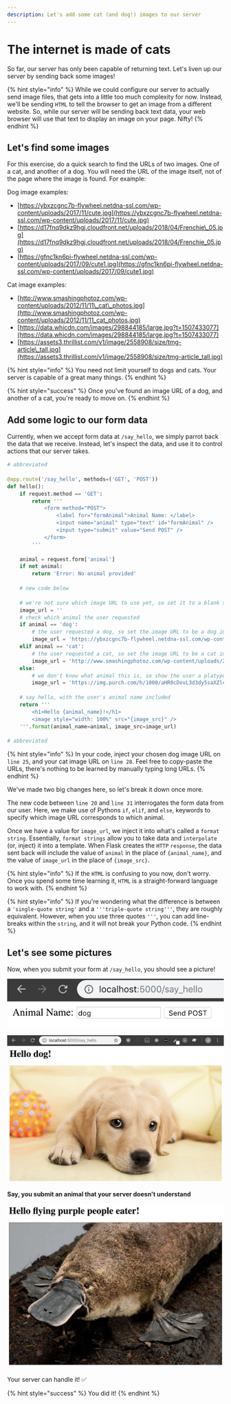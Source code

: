 ```yaml
---
description: Let's add some cat (and dog!) images to our server
---
```


# The internet is made of cats

So far, our server has only been capable of returning text. Let's liven up our server by sending back some images!

{% hint style="info" %}
While we could configure our server to actually send image files, that gets into a little too much complexity for now. Instead, we'll be sending `HTML` to tell the browser to get an image from a different website. So, while our server will be sending back text data, your web browser will use that text to display an image on your page. Nifty!
{% endhint %}

## Let's find some images

For this exercise, do a quick search to find the URLs of two images. One of a cat, and another of a dog. You will need the URL of the image itself, not of the page where the image is found. For example:

Dog image examples:

* [https://ybxzcgnc7b-flywheel.netdna-ssl.com/wp-content/uploads/2017/11/cute.jpg](https://ybxzcgnc7b-flywheel.netdna-ssl.com/wp-content/uploads/2017/11/cute.jpg)
* [https://d17fnq9dkz9hgj.cloudfront.net/uploads/2018/04/Frenchie\_05.jpg](https://d17fnq9dkz9hgj.cloudfront.net/uploads/2018/04/Frenchie_05.jpg)
* [https://gfnc1kn6pi-flywheel.netdna-ssl.com/wp-content/uploads/2017/09/cute1.jpg](https://gfnc1kn6pi-flywheel.netdna-ssl.com/wp-content/uploads/2017/09/cute1.jpg)

Cat image examples:

* [http://www.smashingphotoz.com/wp-content/uploads/2012/11/11\_cat\_photos.jpg](http://www.smashingphotoz.com/wp-content/uploads/2012/11/11_cat_photos.jpg)
* [https://data.whicdn.com/images/298844185/large.jpg?t=1507433077](https://data.whicdn.com/images/298844185/large.jpg?t=1507433077)
* [https://assets3.thrillist.com/v1/image/2558908/size/tmg-article\_tall.jpg](https://assets3.thrillist.com/v1/image/2558908/size/tmg-article_tall.jpg)

{% hint style="info" %}
You need not limit yourself to dogs and cats. Your server is capable of a great many things.
{% endhint %}

{% hint style="success" %}
Once you've found an image URL of a dog, and another of a cat, you're ready to move on.
{% endhint %}

## Add some logic to our form data

Currently, when we accept form data at `/say_hello`, we simply parrot back the data that we receive. Instead, let's inspect the data, and use it to control actions that our server takes.

```python
# abbreviated

@app.route('/say_hello', methods=('GET', 'POST'))
def hello():
    if request.method == 'GET':
        return '''
            <form method="POST">
                <label for="formAnimal">Animal Name: </label>
                <input name="animal" type="text" id="formAnimal" />
                <input type="submit" value="Send POST" />
            </form>
        '''
        
    animal = request.form['animal']
    if not animal:
        return 'Error: No animal provided'
    
    # new code below
    
    # we're not sure which image URL to use yet, so set it to a blank string.
    image_url = ''
    # check which animal the user requested
    if animal == 'dog':
        # the user requested a dog, so set the image URL to be a dog image
        image_url = 'https://ybxzcgnc7b-flywheel.netdna-ssl.com/wp-content/uploads/2017/11/cute.jpg'
    elif animal == 'cat':
        # the user requested a cat, so set the image URL to be a cat image
        image_url = 'http://www.smashingphotoz.com/wp-content/uploads/2012/11/11_cat_photos.jpg'
    else:
        # we don't know what animal this is, so show the user a platypus
        image_url = 'https://img.purch.com/h/1000/aHR0cDovL3d3dy5saXZlc2NpZW5jZS5jb20vaW1hZ2VzL2kvMDAwLzAwOS82Nzkvb3JpZ2luYWwvMDkwNTExLXBsYXR5cHVzLTAyLmpwZw=='

    # say hello, with the user's animal name included
    return '''
        <h1>Hello {animal_name}!</h1>
        <image style="width: 100%" src="{image_src}" />
    '''.format(animal_name=animal, image_src=image_url)

# abbreviated

```

{% hint style="info" %}
In your code, inject your chosen dog image URL on `line 25`, and your cat image URL on `line 28`. Feel free to copy-paste the URLs, there's nothing to be learned by manually typing long URLs.
{% endhint %}

We've made two big changes here, so let's break it down once more.

The new code between `line 20` and `line 31` interrogates the form data from our user. Here, we make use of Pythons `if`, `elif`, and `else`, keywords to specify which image URL corresponds to which animal.

Once we have a value for `image_url`, we inject it into what's called a `format string`. Essentially, `format strings` allow you to take data and `interpolate` \(or, inject\) it into a template. When Flask creates the `HTTP` `response`, the data sent back will include the value of `animal` in the place of `{animal_name}`, and the value of `image_url` in the place of `{image_src}`.

{% hint style="info" %}
If the `HTML` is confusing to you now, don't worry. Once you spend some time learning it, `HTML` is a straight-forward language to work with.
{% endhint %}

{% hint style="info" %}
If you're wondering what the difference is between a `'single-quote string'` and a `'''triple-quote string'''`, they are roughly equivalent. However, when you use three quotes `'''`, you can add line-breaks within the `string`, and it will not break your Python code.
{% endhint %}

## Let's see some pictures

Now, when you submit your form at `/say_hello`, you should see a picture!

![](../.gitbook/assets/image%20%281%29.png)

![d&apos;awwww](../.gitbook/assets/image%20%284%29.png)

**Say, you submit an animal that your server doesn't understand**

![](../.gitbook/assets/image%20%2814%29.png)

Your server can handle it! ✅

{% hint style="success" %}
You did it!
{% endhint %}

